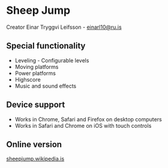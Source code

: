 # Sheep Jump

Creator Einar Tryggvi Leifsson - einarl10@ru.is

## Special functionality
* Leveling - Configurable levels
* Moving platforms
* Power platforms
* Highscore
* Music and sound effects

## Device support
* Works in Chrome, Safari and Firefox on desktop computers
* Works in Safari and Chrome on iOS with touch controls

## Online version
[sheepjump.wikipedia.is](http://sheepjump.wikipedia.is)